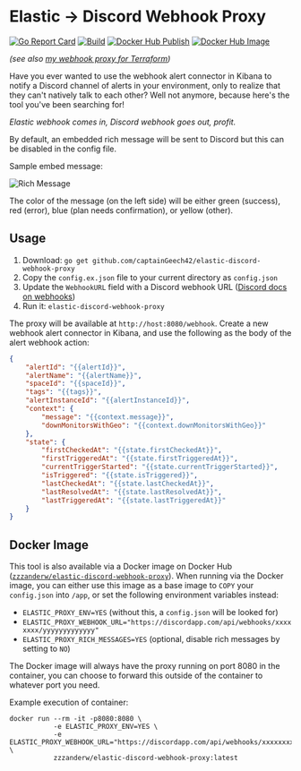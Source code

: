 # Elastic -> Discord Webhook Proxy

[![Go Report Card](https://goreportcard.com/badge/github.com/captainGeech42/elastic-discord-webhook-proxy)](https://goreportcard.com/report/github.com/captainGeech42/elastic-discord-webhook-proxy) [![Build](https://github.com/captainGeech42/elastic-discord-webhook-proxy/workflows/Build/badge.svg)](https://github.com/captainGeech42/elastic-discord-webhook-proxy/actions?query=workflow%3ABuild) [![Docker Hub Publish](https://github.com/captainGeech42/elastic-discord-webhook-proxy/workflows/Docker%20Hub%20Publish/badge.svg)](https://github.com/captainGeech42/elastic-discord-webhook-proxy/actions?query=workflow%3A%22Docker+Hub+Publish%22) [![Docker Hub Image](https://img.shields.io/docker/v/zzzanderw/elastic-discord-webhook-proxy?color=blue)](https://hub.docker.com/repository/docker/zzzanderw/elastic-discord-webhook-proxy/general)

_(see also [my webhook proxy for Terraform](https://github.com/captainGeech42/tf-discord-webhook-proxy))_

Have you ever wanted to use the webhook alert connector in Kibana to notify a Discord channel of alerts in your environment, only to realize that they can't natively talk to each other? Well not anymore, because here's the tool you've been searching for!

_Elastic webhook comes in, Discord webhook goes out, profit._

By default, an embedded rich message will be sent to Discord but this can be disabled in the config file.

Sample embed message:

![Rich Message](https://i.imgur.com/hkjoS4Z.png)

The color of the message (on the left side) will be either green (success), red (error), blue (plan needs confirmation), or yellow (other).

## Usage

1. Download: `go get github.com/captainGeech42/elastic-discord-webhook-proxy`
2. Copy the `config.ex.json` file to your current directory as `config.json`
3. Update the `WebhookURL` field with a Discord webhook URL ([Discord docs on webhooks](https://support.discord.com/hc/en-us/articles/228383668))
4. Run it: `elastic-discord-webhook-proxy`

The proxy will be available at `http://host:8080/webhook`. Create a new webhook alert connector in Kibana, and use the following as the body of the alert webhook action:

```json
{
    "alertId": "{{alertId}}",
    "alertName": "{{alertName}}",
    "spaceId": "{{spaceId}}",
    "tags": "{{tags}}",
    "alertInstanceId": "{{alertInstanceId}}",
    "context": {
        "message": "{{context.message}}",
        "downMonitorsWithGeo": "{{context.downMonitorsWithGeo}}"
    },
    "state": {
        "firstCheckedAt": "{{state.firstCheckedAt}}",
        "firstTriggeredAt": "{{state.firstTriggeredAt}}",
        "currentTriggerStarted": "{{state.currentTriggerStarted}}",
        "isTriggered": "{{state.isTriggered}}",
        "lastCheckedAt": "{{state.lastCheckedAt}}",
        "lastResolvedAt": "{{state.lastResolvedAt}}",
        "lastTriggeredAt": "{{state.lastTriggeredAt}}"
    }
}
```

## Docker Image

This tool is also available via a Docker image on Docker Hub ([`zzzanderw/elastic-discord-webhook-proxy`](https://hub.docker.com/repository/docker/zzzanderw/elastic-discord-webhook-proxy)). When running via the Docker image, you can either use this image as a base image to `COPY` your `config.json` into `/app`, or set the following environment variables instead:

* `ELASTIC_PROXY_ENV=YES` (without this, a `config.json` will be looked for)
* `ELASTIC_PROXY_WEBHOOK_URL="https://discordapp.com/api/webhooks/xxxxxxxx/yyyyyyyyyyyyy"`
* `ELASTIC_PROXY_RICH_MESSAGES=YES` (optional, disable rich messages by setting to `NO`)

The Docker image will always have the proxy running on port 8080 in the container, you can choose to forward this outside of the container to whatever port you need.

Example execution of container:

```
docker run --rm -it -p8080:8080 \
           -e ELASTIC_PROXY_ENV=YES \
           -e ELASTIC_PROXY_WEBHOOK_URL="https://discordapp.com/api/webhooks/xxxxxxxx/yyyyyyyyyyyyy" \
           zzzanderw/elastic-discord-webhook-proxy:latest
```